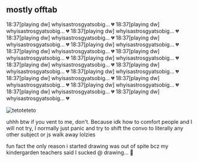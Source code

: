 ## mostly offtab
18:37[playing dw] whyisastrosgyatsobig... 💔
18:37[playing dw] whyisastrosgyatsobig... 💔
18:37[playing dw] whyisastrosgyatsobig... 💔
18:37[playing dw] whyisastrosgyatsobig... 💔
18:37[playing dw] whyisastrosgyatsobig... 💔
18:37[playing dw] whyisastrosgyatsobig... 💔
18:37[playing dw] whyisastrosgyatsobig... 💔
18:37[playing dw] whyisastrosgyatsobig... 💔
18:37[playing dw] whyisastrosgyatsobig... 💔
18:37[playing dw] whyisastrosgyatsobig... 💔
18:37[playing dw] whyisastrosgyatsobig... 💔
18:37[playing dw] whyisastrosgyatsobig... 💔
18:37[playing dw] whyisastrosgyatsobig... 💔
18:37[playing dw] whyisastrosgyatsobig... 💔
18:37[playing dw] whyisastrosgyatsobig... 💔
18:37[playing dw] whyisastrosgyatsobig... 💔
18:37[playing dw] whyisastrosgyatsobig... 💔

![tetoteteto](https://github.com/user-attachments/assets/24acbcff-4384-4ba0-a8f4-31d143ac581b)


uhhh btw if you vent to me, don't. Because idk how to comfort people and I will not try, I normally just panic and try to shift the convo to literally any other subject or js walk away lolzies



fun fact the only reason i started drawing was out of spite bcz my kindergarden teachers said I sucked @ drawing... 👅
